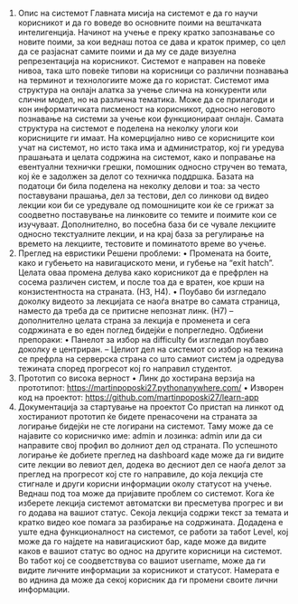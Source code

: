 1.	Опис на системот
Главната мисија на системот е да го научи корисникот и да го воведе во основните поими на вештачката интелигенција. 
Начинот на учење е преку кратко запознавање со новите поими, за кои веднаш потоа се дава и краток пример, со цел да 
се разјаснат самите поими и да му се даде визуелна репрезентација на корисникот. Системот е направен на повеќе нивоа,
така што повеќе типови на корисници со различни познавања на терминот и технологиите може да го користат. Системот
има структура на онлајн алатка за учење слична на конкуренти или слични модел, но на различна тематика. Може да се 
прилагоди и кон информатичката писменост на корисникот, односно неговото познавање на системи за учење кои функционираат
онлајн. Самата структура на системот е поделена на неколку улоги кои корисниците ги имаат. На комерцијално ниво се 
корисниците кои учат на системот, но исто така има и администратор, кој ги уредува прашањата и целата содржина на системот, 
како и поправање на евентуални технички грешки, помошник односно стручен во темата, кој ќе е задолжен за делот со техничка 
поддршка. Базата на податоци би била поделена на неколку делови и тоа: за често поставувани прашања, дел за тестови, дел 
со линкови од видео лекции кои би се уредувале од помошниците кои ќе се грижат за соодветно поставување на линковите со 
темите и поимите кои се изучуваат. Дополнително, во посебна база би се чувале лекциите односно текстуалните лекции, и на 
крај база за регулирање на времето на лекциите, тестовите и поминатото време во учење.
2.	Преглед на евристики
Решени проблеми:
•	Промената на боите, како и губењето на навигациското мени, и губење на “exit hatch”. Целата оваа промена делува како 
корисникот да е префрлен на сосема различен систем, и после тоа да е вратен, кое крши на конзистентноста на страната. (Н3, Н4).
•	Поубаво би изгледало доколку видеото за лекцијата се наоѓа внатре во самата страница, наместо да треба да се притисне 
непознат линк. (Н7) – дополнително целата страна за лекција е променета и сега содржината е во еден поглед бидејќи е попрегледно.
Одбиени препораки:
•	Панелот за избор на difficulty би изгледал поубаво доколку е центриран. – Целиот дел на системот со избор на тежина 
се префрла на серверска страна со што самиот систем ја одредува тежината според прогресот кој го направил студентот.
3.	Прототип со висока верност
•	Линк до хостирана верзија на прототипот: https://martinpoposki27.pythonanywhere.com/ 
•	Изворен код на проектот: https://github.com/martinpoposki27/learn-app 
4.	Документација за стартување на проектот
Со пристап на линкот од хостираниот прототип ќе бидете пренасочени на страната за логирање бидејќи не сте логирани 
на системот. Таму може да се најавите со корисничко име: admin и лозинка: admin или да си направите свој профил во 
долниот дел од страната. 
По успешното логирање ќе добиете преглед на dashboard каде може да ги видите сите лекции во левиот дел, додека во десниот 
дел се наоѓа делот за преглед на прогресот кој сте го направиле, до која лекција сте стигнале и други корисни информации 
околу статусот на учење. Веднаш под тоа може да пријавите проблем со системот.
Кога ќе изберете лекција системот автоматски ви пресметува прогрес и ви го додава на вашиот статус. Секоја лекција содржи 
текст за темата и кратко видео кое помага за разбирање на содржината.
Додадена е уште една функционалност на системот, се работи за табот Level, кој може да го најдете на навигацискиот бар, 
каде може да видите каков е вашиот статус во однос на другите корисници на системот.
Во табот кој се соодветствува со вашиот username, може да ги видите личните информации за корисникот и статусот. Намерата 
е во иднина да може да секој корисник да ги промени своите лични информации.

